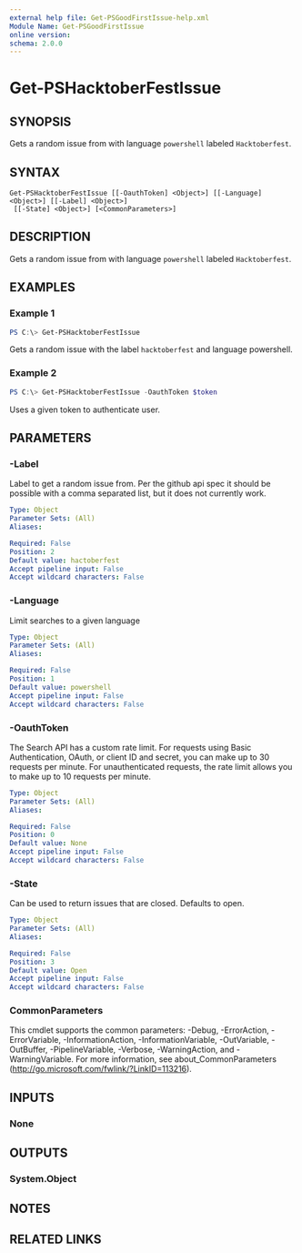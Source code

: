 ```yaml
---
external help file: Get-PSGoodFirstIssue-help.xml
Module Name: Get-PSGoodFirstIssue
online version:
schema: 2.0.0
---
```


# Get-PSHacktoberFestIssue

## SYNOPSIS
Gets a random issue from with language `powershell` labeled `Hacktoberfest`.

## SYNTAX

```
Get-PSHacktoberFestIssue [[-OauthToken] <Object>] [[-Language] <Object>] [[-Label] <Object>]
 [[-State] <Object>] [<CommonParameters>]
```

## DESCRIPTION
Gets a random issue from with language `powershell` labeled `Hacktoberfest`.

## EXAMPLES

### Example 1
```powershell
PS C:\> Get-PSHacktoberFestIssue
```

Gets a random issue with the label `hacktoberfest` and language powershell.

### Example 2

```powershell
PS C:\> Get-PSHacktoberFestIssue -OauthToken $token
```
Uses a given token to authenticate user.

## PARAMETERS

### -Label
Label to get a random issue from. Per the github api spec it should be possible with a comma separated list, but it does not currently work.

```yaml
Type: Object
Parameter Sets: (All)
Aliases:

Required: False
Position: 2
Default value: hactoberfest
Accept pipeline input: False
Accept wildcard characters: False
```

### -Language
Limit searches to a given language

```yaml
Type: Object
Parameter Sets: (All)
Aliases:

Required: False
Position: 1
Default value: powershell
Accept pipeline input: False
Accept wildcard characters: False
```

### -OauthToken
The Search API has a custom rate limit. For requests using Basic Authentication, OAuth, or client ID and secret, you can make up to 30 requests per minute. For unauthenticated requests, the rate limit allows you to make up to 10 requests per minute.

```yaml
Type: Object
Parameter Sets: (All)
Aliases:

Required: False
Position: 0
Default value: None
Accept pipeline input: False
Accept wildcard characters: False
```

### -State
Can be used to return issues that are closed. Defaults to open.

```yaml
Type: Object
Parameter Sets: (All)
Aliases:

Required: False
Position: 3
Default value: Open
Accept pipeline input: False
Accept wildcard characters: False
```

### CommonParameters
This cmdlet supports the common parameters: -Debug, -ErrorAction, -ErrorVariable, -InformationAction, -InformationVariable, -OutVariable, -OutBuffer, -PipelineVariable, -Verbose, -WarningAction, and -WarningVariable.
For more information, see about_CommonParameters (http://go.microsoft.com/fwlink/?LinkID=113216).

## INPUTS

### None

## OUTPUTS

### System.Object
## NOTES

## RELATED LINKS

